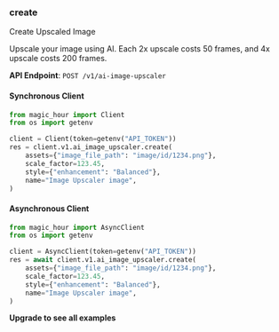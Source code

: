
### create <a name="create"></a>
Create Upscaled Image

Upscale your image using AI. Each 2x upscale costs 50 frames, and 4x upscale costs 200 frames.

**API Endpoint**: `POST /v1/ai-image-upscaler`

#### Synchronous Client

```python
from magic_hour import Client
from os import getenv

client = Client(token=getenv("API_TOKEN"))
res = client.v1.ai_image_upscaler.create(
    assets={"image_file_path": "image/id/1234.png"},
    scale_factor=123.45,
    style={"enhancement": "Balanced"},
    name="Image Upscaler image",
)
```

#### Asynchronous Client

```python
from magic_hour import AsyncClient
from os import getenv

client = AsyncClient(token=getenv("API_TOKEN"))
res = await client.v1.ai_image_upscaler.create(
    assets={"image_file_path": "image/id/1234.png"},
    scale_factor=123.45,
    style={"enhancement": "Balanced"},
    name="Image Upscaler image",
)
```

**Upgrade to see all examples**
